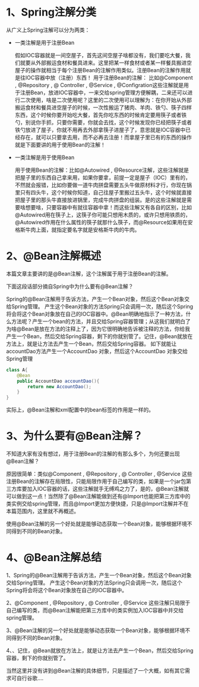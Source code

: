 # 1、Spring注解分类
从广义上Spring注解可以分为两类：

- 一类注解是用于注册Bean

    假如IOC容器就是一间空屋子，首先这间空屋子啥都没有，我们要吃大餐，我们就要从外部搬运食材和餐具进来。这里把某一样食材或者某一样餐具搬进空屋子的操作就相当于每个注册Bean的注解作用类似。注册Bean的注解作用就是往IOC容器中放（注册）东西！ 用于注册Bean的注解： 比如@Component , @Repository , @ Controller , @Service , @Configration这些注解就是用于注册Bean，放进IOC容器中，一来交给spring管理方便解耦，二来还可以进行二次使用，啥是二次使用呢？这里的二次使用可以理解为：在你开始从外部搬运食材和餐具进空屋子的时候，一次性搬运了猪肉、羊肉、铁勺、筷子四样东西，这个时候你要开始吃大餐，首先你吃东西的时候肯定要用筷子或者铁勺，别说你手抓，只要你需要，你就会去找，这个时候发现你已经把筷子或者铁勺放进了屋子，你就不用再去外部拿筷子进屋子了，意思就是IOC容器中已经存在，就可以只要拿去用，而不必再去注册！而拿屋子里已有的东西的操作就是下面要讲的用于使用Bean的注解！

- 一类注解是用于使用Bean

    用于使用Bean的注解：比如@Autowired , @Resource注解，这些注解就是把屋子里的东西自己拿来用，如果你要拿，前提一定是屋子（IOC）里有的，不然就会报错，比如你要做一道牛肉拼盘需要五头牛做原材料才行，你现在锅里只有四头牛，这个时候你知道，自己往屋子里搬过五头牛，这个时候就直接把屋子里的那头牛直接放进锅里，完成牛肉拼盘的组装。是的这些注解就是需要啥想要啥，只要容器中有就往容器中拿！而这些注解又有各自的区别，比如@Autowired用在筷子上，这筷子你可能只想用木质的，或许只想用铁质的，@Autowired作用在什么属性的筷子就那什么筷子，而@Resource如果用在安格斯牛肉上面，就指定要名字就是安格斯牛肉的牛肉。
# 2、@Bean注解概述
本篇文章主要讲的是@Bean注解，这个注解属于用于注册Bean的注解。

下面这段话部分摘自Spring中为什么要有@Bean注解？

Spring的@Bean注解用于告诉方法，产生一个Bean对象，然后这个Bean对象交给Spring管理。 产生这个Bean对象的方法Spring只会调用一次，随后这个Spring将会将这个Bean对象放在自己的IOC容器中。@Bean明确地指示了一种方法，什么方法呢？产生一个bean的方法，并且交给Spring容器管理；从这我们就明白了为啥@Bean是放在方法的注释上了，因为它很明确地告诉被注释的方法，你给我产生一个Bean，然后交给Spring容器，剩下的你就别管了。记住，@Bean就放在方法上，就是让方法去产生一个Bean，然后交给Spring容器。
如下就能让accountDao方法产生一个AccountDao 对象，然后这个AccountDao 对象交给Spring管理
```java
class A{
    @Bean
    public AccountDao accountDao(){
        return new AccountDao();
    }
}
```
实际上，@Bean注解和xml配置中的bean标签的作用是一样的。

# 3、为什么要有@Bean注解？
不知道大家有没有想过，用于注册Bean的注解的有那么多个，为何还要出现@Bean注解？

原因很简单：类似@Component , @Repository , @ Controller , @Service 这些注册Bean的注解存在局限性，只能局限作用于自己编写的类，如果是一个jar包第三方库要加入IOC容器的话，这些注解就手无缚鸡之力了，是的，@Bean注解就可以做到这一点！当然除了@Bean注解能做到还有@Import也能把第三方库中的类实例交给spring管理，而且@Import更加方便快捷，只是@Import注解并不在本篇范围内，这里就不再概述。

使用@Bean注解的另一个好处就是能够动态获取一个Bean对象，能够根据环境不同得到不同的Bean对象。

# 4、@Bean注解总结
1、Spring的@Bean注解用于告诉方法，产生一个Bean对象，然后这个Bean对象交给Spring管理。 产生这个Bean对象的方法Spring只会调用一次，随后这个Spring将会将这个Bean对象放在自己的IOC容器中。

2、@Component , @Repository , @ Controller , @Service 这些注解只局限于自己编写的类，而@Bean注解能把第三方库中的类实例加入IOC容器中并交给spring管理。

3、@Bean注解的另一个好处就是能够动态获取一个Bean对象，能够根据环境不同得到不同的Bean对象。

4、、记住，@Bean就放在方法上，就是让方法去产生一个Bean，然后交给Spring容器，剩下的你就别管了。

当然这里并没有讲到@Bean注解的具体细节，只是描述了一个大概，如有其它需求可自行谷歌....